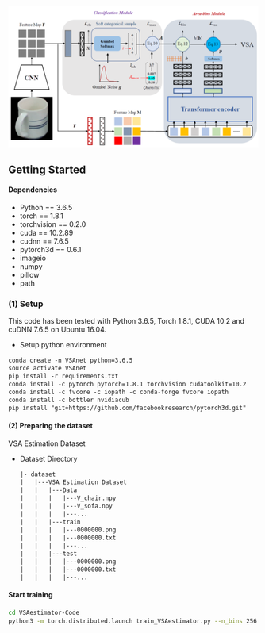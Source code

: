 ![avatar](framework.jpg)

## Getting Started

#### Dependencies

- Python == 3.6.5
- torch == 1.8.1
- torchvision == 0.2.0
- cuda == 10.2.89
- cudnn == 7.6.5
- pytorch3d == 0.6.1
- imageio
- numpy
- pillow 
- path

### (1) Setup
This code has been tested with Python 3.6.5, Torch 1.8.1, CUDA 10.2 and cuDNN 7.6.5 on Ubuntu 16.04.

- Setup python environment
```
conda create -n VSAnet python=3.6.5
source activate VSAnet
pip install -r requirements.txt
conda install -c pytorch pytorch=1.8.1 torchvision cudatoolkit=10.2
conda install -c fvcore -c iopath -c conda-forge fvcore iopath
conda install -c bottler nvidiacub
pip install "git+https://github.com/facebookresearch/pytorch3d.git"
```
#### (2) Preparing the dataset

VSA Estimation Dataset

- Dataset Directory

  ```
  |- dataset
  |   |---VSA Estimation Dataset
  |   |   |---Data
  |   |   |   |---V_chair.npy
  |   |   |   |---V_sofa.npy
  |   |   |   |---...
  |   |   |---train
  |   |   |   |---0000000.png
  |   |   |   |---0000000.txt
  |   |   |   |---...
  |   |   |---test
  |   |   |   |---0000000.png
  |   |   |   |---0000000.txt
  |   |   |   |---...
  ```
  
#### Start training

```bash
cd VSAestimator-Code
python3 -m torch.distributed.launch train_VSAestimator.py --n_bins 256 --num_layers 3
```
